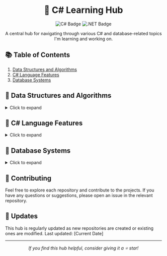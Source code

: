<h1 align="center">🚀 C# Learning Hub</h1>

<p align="center">
  <img src="https://img.shields.io/badge/C%23-239120?style=for-the-badge&logo=c-sharp&logoColor=white" alt="C# Badge"/>
  <img src="https://img.shields.io/badge/.NET-512BD4?style=for-the-badge&logo=dotnet&logoColor=white" alt=".NET Badge"/>
</p>

<p align="center">A central hub for navigating through various C# and database-related topics I'm learning and working on.</p>

## 📚 Table of Contents

1. [Data Structures and Algorithms](#data-structures-and-algorithms)
2. [C# Language Features](#c-language-features)
3. [Database Systems](#database-systems)

## 🧮 Data Structures and Algorithms

<details>
<summary>Click to expand</summary>

| Repository | Description |
|------------|-------------|
| [📊 Data Structures Comparison](https://github.com/moemen99/data-structures-comparison) | A comparative study of various data structures in C# |
| [📋 C# List Methods](https://github.com/moemen99/csharp-list-methods) | Exploration of built-in methods for C# List&lt;T&gt; |

</details>

## 🔧 C# Language Features

<details>
<summary>Click to expand</summary>

| Repository | Description |
|------------|-------------|
| [💾 C# Value Types](https://github.com/moemen99/CSharp-Value-Types) | In-depth look at value types in C# |
| [🔗 C# Reference Types](https://github.com/moemen99/CSharp-Reference-Types) | Detailed explanation of reference types in C# |
| [👥 Delegates in C#](https://github.com/moemen99/Delegates-in-CSharp) | Comprehensive guide to delegates in C# |
| [🔃 Delegate Examples: Sorting Algorithm](https://github.com/moemen99/Delegate-Examples-Sorting-Algorithm) | Practical examples of using delegates in sorting algorithms |
| [🎭 Built-in Delegates in C#](https://github.com/moemen99/Built-in-Delegates-in-CSharp) | Overview and examples of C#'s built-in delegate types |

</details>

## 💽 Database Systems

<details>
<summary>Click to expand</summary>

| Repository | Description |
|------------|-------------|
| [🗄️ Database Systems](https://github.com/moemen99/Database-Systems) | Overview of various database systems and concepts |

</details>

## 🤝 Contributing

Feel free to explore each repository and contribute to the projects. If you have any questions or suggestions, please open an issue in the relevant repository.

## 🔄 Updates

This hub is regularly updated as new repositories are created or existing ones are modified. Last updated: [Current Date]

<hr>

<p align="center">
  <i>If you find this hub helpful, consider giving it a ⭐️ star!</i>
</p>

